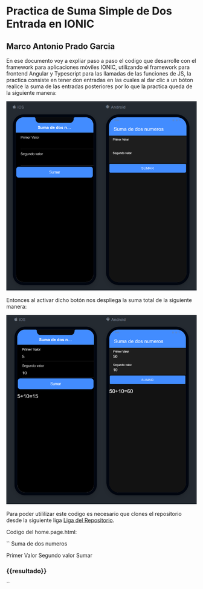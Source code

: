 # Practica de Suma Simple de Dos Entrada en IONIC

## Marco Antonio Prado Garcia

En ese documento voy a expliar paso a paso el codigo que desarrolle con el framework para aplicaciones
móviles IONIC, utilizando el framework para frontend Angular y Typescript para las llamadas de las funciones
de JS, la practica consiste en tener don entradas en las cuales al dar clic a un bóton realice la suma de las entradas posteriores
por lo que la practica queda de la siguiente manera:

![Screen 5](images/Suma.PNG)

Entonces al activar dicho botón nos despliega la suma total de la siguiente manera:

![Screen 6](images/Suma2.PNG)

Para poder utililizar este codigo es necesario que clones el repositorio desde la siguiente liga [Liga del Repositorio](https://github.com/Tonypradog/IONIC_7 "Liga del Repositorio").

Codigo del home.page.html:

``<ion-header>
<ion-toolbar color="primary">
<ion-title> Suma de dos numeros </ion-title>
</ion-toolbar>
</ion-header>

<ion-content>
  <ion-item>
    <ion-label position="stacked">Primer Valor</ion-label>
    <ion-input [(ngModel)]="valor1"></ion-input>
  </ion-item>
  <ion-item>
    <ion-label position="stacked">Segundo valor</ion-label>
    <ion-input [(ngModel)]="valor2"></ion-input>
  </ion-item>
  <ion-button expand="block" (click)="Sumar()" color="primary"
    >Sumar</ion-button
  >
  <h3>{{resultado}}</h3>
</ion-content>``
